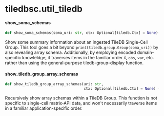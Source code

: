 <a id="tiledbsc.util_tiledb"></a>

# tiledbsc.util\_tiledb

<a id="tiledbsc.util_tiledb.show_soma_schemas"></a>

#### show\_soma\_schemas

```python
def show_soma_schemas(soma_uri: str, ctx: Optional[tiledb.Ctx] = None) -> None
```

Show some summary information about an ingested TileDB Single-Cell Group.  This tool goes a bit beyond `print(tiledb.group.Group(soma_uri))` by also revealing array schema. Additionally, by employing encoded domain-specific knowleldge, it traverses items in the familiar order `X`, `obs`, `var`, etc. rather than using the general-purpose tiledb-group-display function.

<a id="tiledbsc.util_tiledb.show_tiledb_group_array_schemas"></a>

#### show\_tiledb\_group\_array\_schemas

```python
def show_tiledb_group_array_schemas(uri: str,
                                    ctx: Optional[tiledb.Ctx] = None) -> None
```

Recursively show array schemas within a TileDB Group. This function is not specific to
single-cell matrix-API data, and won't necessarily traverse items in a familiar
application-specific order.


